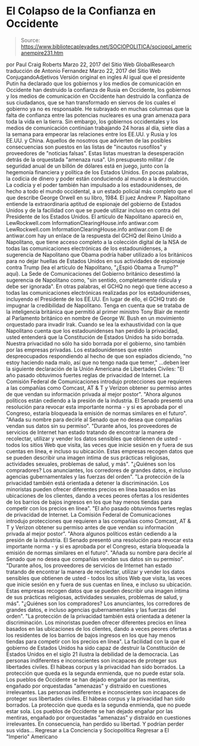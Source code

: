 # El Colapso de la Confianza en Occidente

> Source: https://www.bibliotecapleyades.net/SOCIOPOLITICA/sociopol_americanempire231.htm

por Paul Craig Roberts Marzo 22, 2017 del Sitio Web GlobalResearch traducción de Antonio Fernandez Marzo 22, 2017
del Sitio Web ConjugandoAdjetivos
Versión original en ingles
Al igual que el presidente Putin ha declarado que los gobiernos y los medios de comunicación en Occidente han destruido la confianza de Rusia en Occidente, los gobiernos y los medios de comunicación en Occidente han destruido la confianza de sus ciudadanos, que se han transformado en siervos de los cuales el gobierno ya no es responsable. He subrayado en muchas columnas que la falta de confianza entre las potencias nucleares es una gran amenaza para toda la vida en la tierra.
Sin embargo, los gobiernos occidentales y los medios de comunicación continúan trabajando 24 horas al día, siete días a la semana para empeorar las relaciones entre los EE.UU. y Rusia y los EE.UU. y China.
Aquellos de nosotros que advierten de las posibles consecuencias son puestos en las listas de "incautos rusofilos" y proveedores de "noticias falsas".
Estas listas muestran la desesperación detrás de la orquestada "amenaza rusa". Un presupuesto militar / de seguridad anual de un billón de dólares está en juego, junto con la hegemonía financiera y política de los Estados Unidos. En pocas palabras, la codicia de dinero y poder están conduciendo al mundo a la destrucción. La codicia y el poder también han impulsado a los estadounidenses, de hecho a todo el mundo occidental, a un estado policial más completo que el que describe George Orwell en su libro, 1984.
El juez Andrew P. Napolitano entiende la extraordinaria aptitud de espionaje del gobierno de Estados Unidos y de la facilidad con que se puede utilizar incluso en contra del Presidente de los Estados Unidos.
El artículo de Napolitano apareció en,
LewRockwell.com InformationClearingHouse.info antiwar.com
LewRockwell.com
InformationClearingHouse.info
antiwar.com
El de antiwar.com hay un enlace de la respuesta del GCHQ del Reino Unido a Napolitano, que tiene acceso completo a la colección digital de la NSA de todas las comunicaciones electrónicas de los estadounidenses, a sugerencia de Napolitano que Obama podría haber utilizado a los británicos para no dejar huellas de Estados Unidos en sus actividades de espionaje contra Trump (lea el artículo de Napolitano, "¿Espió Obama a Trump?" aquí). La Sede de Comunicaciones del Gobierno británico desestimó la sugerencia de Napolitano como,
"sin sentido, completamente ridícula y debe ser ignorada".
En otras palabras, el GCHQ no negó que tiene acceso a todas las comunicaciones electrónicas realizadas por los estadounidenses, incluyendo el Presidente de los EE.UU.
En lugar de ello, el GCHQ trató de impugnar la credibilidad de Napolitano.
Tenga en cuenta que se trataba de la inteligencia británica que permitió al primer ministro Tony Blair de mentir al Parlamento británico en nombre de George W. Bush en un movimiento orquestado para invadir Irak. Cuando se lea la exhaustividad con la que Napolitano cuenta que los estadounidenses han perdido la privacidad, usted entenderá que la Constitución de Estados Unidos ha sido borrada.
Nuestra privacidad no sólo ha sido borrada por el gobierno, sino también por las empresas privadas.
Los estadounidenses que estén despreocupados respondiendo al hecho de que son espiados diciendo,
"no estoy haciendo nada malo, así que no tengo nada que temer,"
...deben leer la siguiente declaración de la Unión Americana de Libertades Civiles:
"El año pasado obtuvimos fuertes reglas de privacidad de Internet. La Comisión Federal de Comunicaciones introdujo protecciones que requieren a las compañías como Comcast, AT & T y Verizon obtener su permiso antes de que vendan su información privada al mejor postor". "Ahora algunos políticos están cediendo a la presión de la industria. El Senado presentó una resolución para revocar esta importante norma - y si es aprobada por el Congreso, estaría bloqueada la emisión de normas similares en el futuro". "Añada su nombre para decirle al Senado que no desea que compañías vendan sus datos sin su permiso". "Durante años, los proveedores de servicios de Internet han estado tratando de encontrar la manera de recolectar, utilizar y vender los datos sensibles que obtienen de usted - todos los sitios Web que visita, las veces que inicie sesión en y fuera de sus cuentas en línea, e incluso su ubicación. Estas empresas recogen datos que se pueden describir una imagen íntima de sus prácticas religiosas, actividades sexuales, problemas de salud, y más". "¿Quiénes son los compradores? Los anunciantes, los corredores de grandes datos, e incluso agencias gubernamentales y las fuerzas del orden". "La protección de la privacidad también está orientada a detener la discriminación. Los minoristas pueden ofrecer diferentes precios en línea basados en las ubicaciones de los clientes, dando a veces peores ofertas a los residentes de los barrios de bajos ingresos en los que hay menos tiendas para competir con los precios en línea".
"El año pasado obtuvimos fuertes reglas de privacidad de Internet.
La Comisión Federal de Comunicaciones introdujo protecciones que requieren a las compañías como Comcast, AT & T y Verizon obtener su permiso antes de que vendan su información privada al mejor postor".
"Ahora algunos políticos están cediendo a la presión de la industria. El Senado presentó una resolución para revocar esta importante norma - y si es aprobada por el Congreso, estaría bloqueada la emisión de normas similares en el futuro". "Añada su nombre para decirle al Senado que no desea que compañías vendan sus datos sin su permiso". "Durante años, los proveedores de servicios de Internet han estado tratando de encontrar la manera de recolectar, utilizar y vender los datos sensibles que obtienen de usted - todos los sitios Web que visita, las veces que inicie sesión en y fuera de sus cuentas en línea, e incluso su ubicación.
Estas empresas recogen datos que se pueden describir una imagen íntima de sus prácticas religiosas, actividades sexuales, problemas de salud, y más". "¿Quiénes son los compradores? Los anunciantes, los corredores de grandes datos, e incluso agencias gubernamentales y las fuerzas del orden". "La protección de la privacidad también está orientada a detener la discriminación.
Los minoristas pueden ofrecer diferentes precios en línea basados en las ubicaciones de los clientes, dando a veces peores ofertas a los residentes de los barrios de bajos ingresos en los que hay menos tiendas para competir con los precios en línea".
La facilidad con la que el gobierno de Estados Unidos ha sido capaz de destruir la Constitución de Estados Unidos en el siglo 21 ilustra la debilidad de la democracia.
Las personas indiferentes e inconscientes son incapaces de proteger sus libertades civiles. El hábeas corpus y la privacidad han sido borrados. La protección que queda es la segunda enmienda, que no puede estar sola. Los pueblos de Occidente se han dejado engañar por las mentiras, engañado por orquestadas "amenazas" y distraído en cuestiones irrelevantes.
Las personas indiferentes e inconscientes son incapaces de proteger sus libertades civiles.
El hábeas corpus y la privacidad han sido borrados.
La protección que queda es la segunda enmienda, que no puede estar sola.
Los pueblos de Occidente se han dejado engañar por las mentiras, engañado por orquestadas "amenazas" y distraído en cuestiones irrelevantes.
En consecuencia, han perdido su libertad. Y podrían perder sus vidas...
Regresar a La Conciencia y Sociopolítica
Regresar a El "Imperio" Americano
